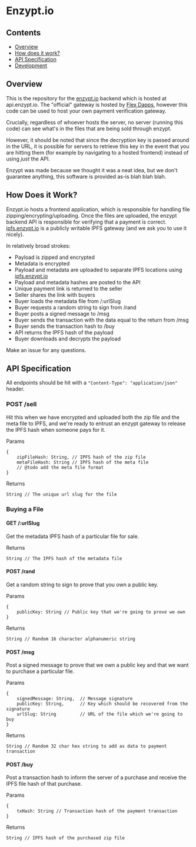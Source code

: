 # Enzypt.io

## Contents

- [Overview](#overview)
- [How does it work?](#how-does-it-work)
- [API Specification](#api-specification)
- [Development](#development)

## Overview
This is the repository for the [enzypt.io](https://enzypt.io) backend which is hosted at api.enzypt.io. The "official" gateway is hosted by [Flex Dapps](https://flexdapps.com), however this code can be used to host your own payment verification gateway.

Crucially, regardless of whoever hosts the server, no server (running this code) can see what's in the files that are being sold through enzypt.

However, it should be noted that since the decryption key is passed around in the URL, it is possible for servers to retrieve this key in the event that you are hitting them (for example by navigating to a hosted frontend) instead of using _just_ the API.

Enzypt was made because we thought it was a neat idea, but we don't guarantee anything, this software is provided as-is blah blah blah.

## How Does it Work?
Enzypt.io hosts a frontend application, which is responsible for handling file zipping/encrypting/uploading. Once the files are uploaded, the enzypt backend API is responsible for verifying that a payment is correct. [ipfs.enzypt.io](https://ipfs.enzypt.io) is a publicly writable IPFS gateway (and we ask you to use it nicely).

In relatively broad strokes:

- Payload is zipped and encrypted
- Metadata is encrypted
- Payload and metadata are uploaded to separate IPFS locations using [ipfs.enzypt.io](https://ipfs.enzypt.io)
- Payload and metadata hashes are posted to the API
- Unique payment link is returned to the seller
- Seller shares the link with buyers
- Buyer loads the metadata file from /:urlSlug
- Buyer requests a random string to sign from /rand
- Buyer posts a signed message to /msg
- Buyer sends the transaction with the data equal to the return from /msg
- Buyer sends the transaction hash to /buy
- API returns the IPFS hash of the payload
- Buyer downloads and decrypts the payload

Make an issue for any questions.

## API Specification
All endpoints should be hit with a `"Content-Type": "application/json"` header.

### POST /sell

Hit this when we have encrypted and uploaded both the zip file and the meta file to IPFS, and we're ready to entrust an enzypt gateway to release the IPFS hash when someone pays for it.

Params

```
{
    zipFileHash: String, // IPFS hash of the zip file
    metaFileHash: String // IPFS hash of the meta file
    // @todo add the meta file format
}
```

Returns

```
String // The unique url slug for the file
```

### Buying a File

#### GET /:urlSlug

Get the metadata IPFS hash of a particular file for sale.

Returns

```
String // The IPFS hash of the metadata file
```

#### POST /rand

Get a random string to sign to prove that you own a public key.

Params

```
{
    publicKey: String // Public key that we're going to prove we own
}
```

Returns

```
String // Random 16 character alphanumeric string
```

#### POST /msg

Post a signed message to prove that we own a public key and that we want to purchase a particular file.

Params

```
{
    signedMessage: String,  // Message signature
    publicKey: String,      // Key which should be recovered from the signature
    urlSlug: String         // URL of the file which we're going to buy
}
```

Returns

```
String // Random 32 char hex string to add as data to payment transaction
```

#### POST /buy

Post a transaction hash to inform the server of a purchase and receive the IPFS file hash of that purchase.

Params

```
{
    txHash: String // Transaction hash of the payment transaction
}
```

Returns

```
String // IPFS hash of the purchased zip file
```

